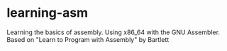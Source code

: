 # learning-asm
Learning the basics of assembly. Using x86_64 with the GNU Assembler. Based on "Learn to Program with Assembly" by Bartlett
